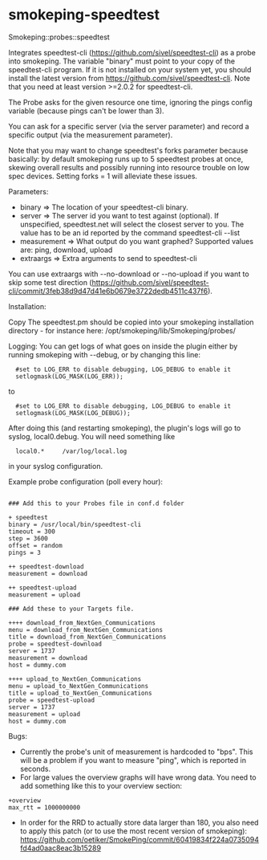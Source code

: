 # smokeping-speedtest
Smokeping::probes::speedtest

Integrates speedtest-cli (https://github.com/sivel/speedtest-cli) as a probe into smokeping. The variable "binary" must
point to your copy of the speedtest-cli program. If it is not installed on
your system yet, you should install the latest version from https://github.com/sivel/speedtest-cli. Note that you need at least version >=2.0.2 for speedtest-cli.

The Probe asks for the given resource one time, ignoring the pings config variable (because pings can't be lower than 3).

You can ask for a specific server (via the server parameter) and record a specific output (via the measurement parameter).

Note that you may want to change speedtest's forks parameter because basically: by default smokeping runs up to 5 speedtest probes at once, skewing overall results and possibly running into resource trouble on low spec devices. Setting forks = 1 will alleviate these issues.

Parameters:
* binary => The location of your speedtest-cli binary.
* server => The server id you want to test against (optional). If unspecified, speedtest.net will select the closest server to you. The value has to be an id reported by the command speedtest-cli --list
* measurement => What output do you want graphed? Supported values are: ping, download, upload
* extraargs => Extra arguments to send to speedtest-cli

You can use extraargs with --no-download or --no-upload if you want to skip some test direction (https://github.com/sivel/speedtest-cli/commit/3feb38d9d47d41e6b0679e3722dedb4511c437f6).

Installation:

Copy The speedtest.pm should be copied into your smokeping installation directory - for instance here: /opt/smokeping/lib/Smokeping/probes/


Logging:
You can get logs of what goes on inside the plugin either by running smokeping with --debug, or by changing this line:
```
  #set to LOG_ERR to disable debugging, LOG_DEBUG to enable it
  setlogmask(LOG_MASK(LOG_ERR));
```
  
  to
  
```
  #set to LOG_ERR to disable debugging, LOG_DEBUG to enable it
  setlogmask(LOG_MASK(LOG_DEBUG));
```
  
After doing this (and restarting smokeping), the plugin's logs will go to syslog, local0.debug. You will need something like 
```
  local0.*     /var/log/local.log
```
in your syslog configuration.


Example probe configuration (poll every hour):
```

### Add this to your Probes file in conf.d folder

+ speedtest
binary = /usr/local/bin/speedtest-cli
timeout = 300
step = 3600
offset = random
pings = 3

++ speedtest-download
measurement = download

++ speedtest-upload
measurement = upload

### Add these to your Targets file.

++++ download_from_NextGen_Communications
menu = download_from_NextGen_Communications
title = download_from_NextGen_Communications
probe = speedtest-download
server = 1737
measurement = download
host = dummy.com

++++ upload_to_NextGen_Communications
menu = upload_to_NextGen_Communications
title = upload_to_NextGen_Communications
probe = speedtest-upload
server = 1737
measurement = upload
host = dummy.com
```

Bugs: 
* Currently the probe's unit of measurement is hardcoded to "bps". This will be a problem if you want to measure "ping", which is reported in seconds.
* For large values the overview graphs will have wrong data. You need to add something like this to your overview section:
```
+overview
max_rtt = 1000000000
```
* In order for the RRD to actually store data larger than 180, you also need to apply this patch (or to use the most recent version of smokeping): https://github.com/oetiker/SmokePing/commit/60419834f224a0735094fd4ad0aac8eac3b15289

